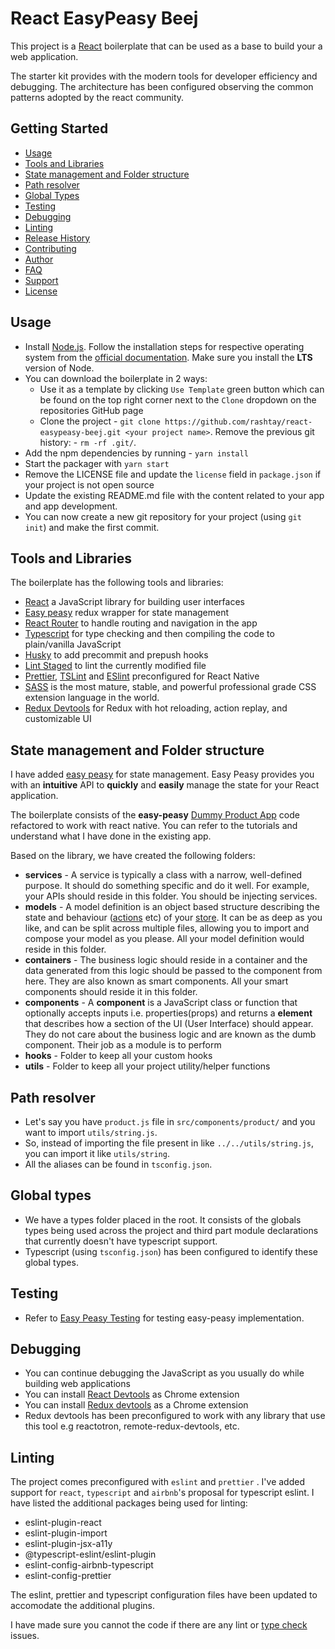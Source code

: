 # React EasyPeasy Beej

This project is a [React](https://create-react-app.dev/docs/getting-started/) boilerplate that can be used as a base to build your a web application.

The starter kit provides with the modern tools for developer efficiency and debugging. The architecture has been configured observing the common patterns adopted by the react community.

[comment]: <> ([![NPM Version][npm-image]][npm-url])

[comment]: <> ([![Build Status][travis-image]][travis-url])

[comment]: <> ([![Downloads Stats][npm-downloads]][npm-url])

## Getting Started

- [Usage](#usage)
- [Tools and Libraries](#tools-and-libraries)
- [State management and Folder structure](#state-management-and-folder-structure)
- [Path resolver](#path-resolver)
- [Global Types](#global-types)
- [Testing](#testing)
- [Debugging](#debugging)
- [Linting](#linting)
- [Release History](#release-history)
- [Contributing](#contributing)
- [Author](#author)
- [FAQ](#faq)
- [Support](#support)
- [License](#license)

## Usage

- Install [Node.js](https://nodejs.org/en/). Follow the installation steps for respective operating system from the [official documentation](https://nodejs.org/en/). Make sure you install the **LTS** version of Node.
- You can download the boilerplate in 2 ways:
  - Use it as a template by clicking `Use Template` green button which can be found on the top right corner next to the `Clone` dropdown on the repositories GitHub page
  - Clone the project - `git clone https://github.com/rashtay/react-easypeasy-beej.git <your project name>`. Remove the previous git history: - `rm -rf .git/`.
- Add the npm dependencies by running - `yarn install`
- Start the packager with `yarn start`
- Remove the LICENSE file and update the `license` field in `package.json` if your project is not open source
- Update the existing README.md file with the content related to your app and app development.
- You can now create a new git repository for your project (using `git init`) and make the first commit.

## Tools and Libraries

The boilerplate has the following tools and libraries:

- [React](https://reactjs.org/) a JavaScript library for building user interfaces
- [Easy peasy](https://easy-peasy.now.sh/) redux wrapper for state management
- [React Router](https://reacttraining.com/react-router/web/guides/quick-start) to handle routing and navigation in the app
- [Typescript](https://www.typescriptlang.org/) for type checking and then compiling the code to plain/vanilla JavaScript
- [Husky](https://www.npmjs.com/package/husky) to add precommit and prepush hooks
- [Lint Staged](https://www.npmjs.com/package/lint-staged) to lint the currently modified file
- [Prettier](https://prettier.io/), [TSLint](<[https://palantir.github.io/tslint/](https://palantir.github.io/tslint/)>) and [ESlint](https://eslint.org/) preconfigured for React Native
- [SASS](https://sass-lang.com/) is the most mature, stable, and powerful professional grade CSS extension language in the world.
- [Redux Devtools](https://github.com/reduxjs/redux-devtools) for Redux with hot reloading, action replay, and customizable UI

## State management and Folder structure

I have added [easy peasy](https://easy-peasy.now.sh/) for state management. Easy Peasy provides you with an **intuitive** API to **quickly** and **easily** manage the state for your React application.

The boilerplate consists of the **easy-peasy** [Dummy Product App](https://codesandbox.io/s/easy-peasy-tutorial-listeners-rhni3) code refactored to work with react native. You can refer to the tutorials and understand what I have done in the existing app.

Based on the library, we have created the following folders:

- **services** - A service is typically a class with a narrow, well-defined purpose. It should do something specific and do it well. For example, your APIs should reside in this folder. You should be injecting services.
- **models** - A model definition is an object based structure describing the state and behaviour ([actions](https://easy-peasy.now.sh/docs/api/action.html) etc) of your [store](https://easy-peasy.now.sh/docs/api/store.html). It can be as deep as you like, and can be split across multiple files, allowing you to import and compose your model as you please. All your model definition would reside in this folder.
- **containers** - The business logic should reside in a container and the data generated from this logic should be passed to the component from here. They are also known as smart components. All your smart components should reside it in this folder.
- **components** - A **component** is a JavaScript class or function that optionally accepts inputs i.e. properties(props) and returns a **element** that describes how a section of the UI (User Interface) should appear. They do not care about the business logic and are known as the dumb component. Their job as a module is to perform
- **hooks** - Folder to keep all your custom hooks
- **utils** - Folder to keep all your project utility/helper functions

## Path resolver

- Let's say you have `product.js` file in `src/components/product/` and you want to import `utils/string.js`.
- So, instead of importing the file present in like `../../utils/string.js`, you can import it like `utils/string`.
- All the aliases can be found in `tsconfig.json`.

## Global types

- We have a types folder placed in the root. It consists of the globals types being used across the project and third part module declarations that currently doesn't have typescript support.
- Typescript (using `tsconfig.json`) has been configured to identify these global types.

## Testing

- Refer to [Easy Peasy Testing](https://easy-peasy.now.sh/docs/testing/) for testing easy-peasy implementation.

## Debugging

- You can continue debugging the JavaScript as you usually do while building web applications
- You can install [React Devtools](https://chrome.google.com/webstore/detail/react-developer-tools/fmkadmapgofadopljbjfkapdkoienihi?hl=en) as Chrome extension
- You can install [Redux devtools](https://chrome.google.com/webstore/detail/redux-devtools/lmhkpmbekcpmknklioeibfkpmmfibljd?hl=en) as a Chrome extension
- Redux devtools has been preconfigured to work with any library that use this tool e.g reactotron, remote-redux-devtools, etc.

## Linting

The project comes preconfigured with `eslint` and `prettier` . I've added support for `react`, `typescript` and `airbnb`'s proposal for typescript eslint. I have listed the additional packages being used for linting:

- eslint-plugin-react
- eslint-plugin-import
- eslint-plugin-jsx-a11y
- @typescript-eslint/eslint-plugin
- eslint-config-airbnb-typescript
- eslint-config-prettier

The eslint, prettier and typescript configuration files have been updated to accomodate the additional plugins.

I have made sure you cannot the code if there are any lint or [type check](https://github.com/okonet/lint-staged/issues/468#issuecomment-605102567) issues.
